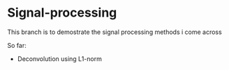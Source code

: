 # Signal-processing

This branch is to demostrate the signal processing methods i come across

So far:
  - Deconvolution using L1-norm
